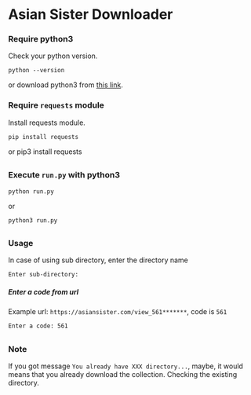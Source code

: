 # Asian Sister Downloader
### Require python3
Check your python version.

    python --version

or download python3 from [this link](https://www.python.org/downloads/).

### Require ```requests``` module
Install requests module.

    pip install requests
or
    pip3 install requests
##
### Execute ```run.py``` with python3
    python run.py
or

    python3 run.py
##
### Usage
In case of using sub directory, enter the directory name

    Enter sub-directory:

##### Enter a code from url

Example url: ```https://asiansister.com/view_561*******```, code is ```561```

    Enter a code: 561
##
### Note

If you got message ```You already have XXX directory...```, maybe, it would means that you already download the collection. Checking the existing directory.
